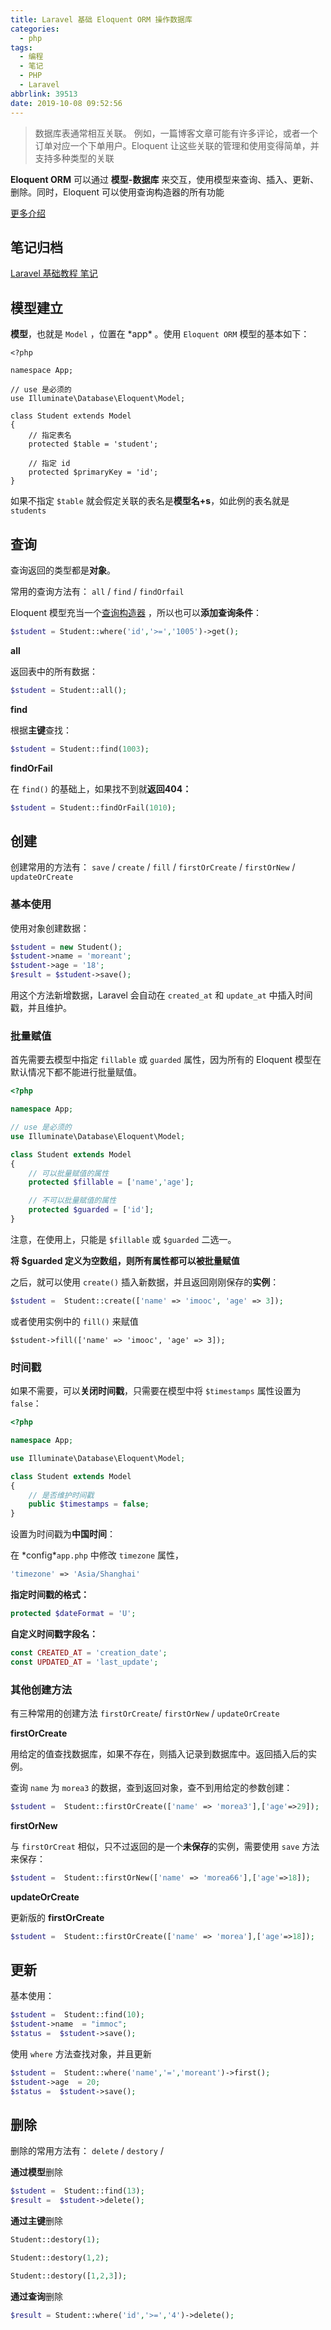 ```yaml
---
title: Laravel 基础 Eloquent ORM 操作数据库
categories:
  - php
tags:
  - 编程
  - 笔记
  - PHP
  - Laravel
abbrlink: 39513
date: 2019-10-08 09:52:56
---
```




> 数据库表通常相互关联。 例如，一篇博客文章可能有许多评论，或者一个订单对应一个下单用户。Eloquent 让这些关联的管理和使用变得简单，并支持多种类型的关联

**Eloquent ORM** 可以通过 **模型-数据库** 来交互，使用模型来查询、插入、更新、删除。同时，Eloquent 可以使用查询构造器的所有功能

[更多介绍](https://learnku.com/index.php/docs/laravel/5.7/eloquent-relationships/2295)

<!-- more -->



## 笔记归档

[Laravel 基础教程 笔记](https://mojuchen.github.io/tags/Laravel/)

## 模型建立

**模型**，也就是 `Model` ，位置在 *app\* 。使用 `Eloquent ORM` 模型的基本如下：

```php+HTML
<?php

namespace App;

// use 是必须的
use Illuminate\Database\Eloquent\Model;

class Student extends Model
{
    // 指定表名
    protected $table = 'student';
    
    // 指定 id
    protected $primaryKey = 'id';
}
```

如果不指定 `$table` 就会假定关联的表名是**模型名+s**，如此例的表名就是 `students`

## 查询

查询返回的类型都是**对象**。

常用的查询方法有： `all` / `find` / `findOrfail`

Eloquent 模型充当一个[查询构造器](https://learnku.com/docs/laravel/5.7/queries) ，所以也可以**添加查询条件**：

```php
$student = Student::where('id','>=','1005')->get();
```



<!-- tab all -->

**all**

返回表中的所有数据：

```php
$student = Student::all();
```

<!-- endtab -->

<!-- tab find -->

**find**

根据**主键**查找：

```php
$student = Student::find(1003);
```

<!-- endtab -->

<!-- tab findOrFail -->

**findOrFail**

在 `find()` 的基础上，如果找不到就**返回404：**

```php
$student = Student::findOrFail(1010);
```

<!-- endtab -->



## 创建

创建常用的方法有： `save` / `create` / `fill` / `firstOrCreate` / `firstOrNew` / `updateOrCreate`

### 基本使用

使用对象创建数据：

```php
$student = new Student();
$student->name = 'moreant';
$student->age = '18';
$result = $student->save();
```

用这个方法新增数据，Laravel 会自动在 `created_at` 和 `update_at` 中插入时间戳，并且维护。

### 批量赋值

首先需要去模型中指定 `fillable` 或 `guarded` 属性，因为所有的 Eloquent 模型在默认情况下都不能进行批量赋值。

```php
<?php

namespace App;

// use 是必须的
use Illuminate\Database\Eloquent\Model;

class Student extends Model
{
    // 可以批量赋值的属性
    protected $fillable = ['name','age'];

    // 不可以批量赋值的属性
    protected $guarded = ['id'];
}
```

注意，在使用上，只能是 `$fillable` 或 `$guarded` 二选一。

**将 $guarded 定义为空数组，则所有属性都可以被批量赋值**

之后，就可以使用 `create()` 插入新数据，并且返回刚刚保存的**实例**：

```php
$student =  Student::create(['name' => 'imooc', 'age' => 3]);
```

或者使用实例中的 `fill()` 来赋值

```php+HTML
$student->fill(['name' => 'imooc', 'age' => 3]);
```

### 时间戳

如果不需要，可以**关闭时间戳**，只需要在模型中将 `$timestamps` 属性设置为 `false`：

```php
<?php

namespace App;

use Illuminate\Database\Eloquent\Model;

class Student extends Model
{
    // 是否维护时间戳
    public $timestamps = false;
}
```

设置为时间戳为**中国时间**：

在 *config\*`app.php` 中修改 `timezone` 属性，

```php
'timezone' => 'Asia/Shanghai'
```

**指定时间戳的格式：**

```php
protected $dateFormat = 'U';
```

**自定义时间戳字段名：**

```php
const CREATED_AT = 'creation_date';
const UPDATED_AT = 'last_update';
```

### 其他创建方法

有三种常用的创建方法 `firstOrCreate`/ `firstOrNew` / `updateOrCreate`

**firstOrCreate**

用给定的值查找数据库，如果不存在，则插入记录到数据库中。返回插入后的实例。

查询 `name` 为 `morea3` 的数据，查到返回对象，查不到用给定的参数创建：

```php
$student =  Student::firstOrCreate(['name' => 'morea3'],['age'=>29]);
```

**firstOrNew**

与 `firstOrCreat` 相似，只不过返回的是一个**未保存**的实例，需要使用 `save` 方法来保存：

```php
$student =  Student::firstOrNew(['name' => 'morea66'],['age'=>18]);
```

**updateOrCreate**

更新版的 **firstOrCreate**

```php
$student =  Student::firstOrCreate(['name' => 'morea'],['age'=>18]);
```

## 更新

基本使用：

```php
$student =  Student::find(10);
$student->name  = "immoc";
$status =  $student->save();
```

使用 `where` 方法查找对象，并且更新

```php
$student =  Student::where('name','=','moreant')->first();
$student->age  = 20;
$status =  $student->save();
```

## 删除

删除的常用方法有： `delete` / `destory` /

**通过模型**删除

```php
$student =  Student::find(13);
$result =  $student->delete();
```

**通过主键**删除

```php
Student::destory(1);

Student::destory(1,2);

Student::destory([1,2,3]);
```

**通过查询**删除

```php
$result = Student::where('id','>=','4')->delete();
```

